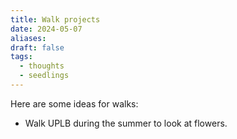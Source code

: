 ```yaml
---
title: Walk projects
date: 2024-05-07
aliases: 
draft: false
tags:
  - thoughts
  - seedlings
---
```

Here are some ideas for walks:

- Walk UPLB during the summer to look at flowers.